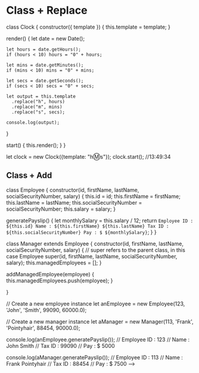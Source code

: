 # Class + Replace 
class Clock {
  constructor({ template }) {
    this.template = template;
  }

  render() {
    let date = new Date();

    let hours = date.getHours();
    if (hours < 10) hours = "0" + hours;

    let mins = date.getMinutes();
    if (mins < 10) mins = "0" + mins;

    let secs = date.getSeconds();
    if (secs < 10) secs = "0" + secs;

    let output = this.template
      .replace("h", hours)
      .replace("m", mins)
      .replace("s", secs);

    console.log(output);
  }

  start() {
    this.render();
  }
}

let clock = new Clock({template: "h:m:s"});
clock.start();
//13:49:34

## Class + Add 
class Employee {
  constructor(id, firstName, lastName, socialSecurityNumber, salary) {
    this.id = id;
    this.firstName = firstName;
    this.lastName = lastName;
    this.socialSecurityNumber = socialSecurityNumber;
    this.salary = salary;
  }

  generatePayslip() {
    let monthlySalary = this.salary / 12;
    return `Employee ID : ${this.id}
      Name : ${this.firstName} ${this.lastName}
      Tax ID : ${this.socialSecurityNumber}
      Pay : $ ${monthlySalary}`;
  }
}

class Manager extends Employee {
  constructor(id, firstName, lastName, socialSecurityNumber, salary) {
    // super refers to the parent class, in this case Employee
    super(id, firstName, lastName, socialSecurityNumber, salary);
    this.managedEmployees = [];
  }

  addManagedEmployee(employee) {
    this.managedEmployees.push(employee);
  }

  }


// Create a new employee instance
let anEmployee = new Employee(123, 'John', 'Smith', 99090, 60000.0);

// Create a new manager instance
let aManager = new Manager(113, 'Frank', 'Pointyhair', 88454, 90000.0);

console.log(anEmployee.generatePayslip());
// Employee ID : 123
//       Name : John Smith
//       Tax ID : 99090
//       Pay : $ 5000

console.log(aManager.generatePayslip());
// Employee ID : 113
//       Name : Frank Pointyhair
//       Tax ID : 88454
//       Pay : $ 7500  -->
